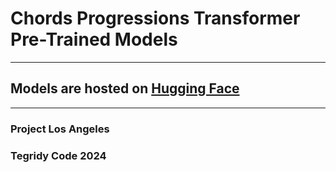 # Chords Progressions Transformer Pre-Trained Models

***

## Models are hosted on [Hugging Face](https://huggingface.co/asigalov61/Chords-Progressions-Transformer)

***

### Project Los Angeles
### Tegridy Code 2024
